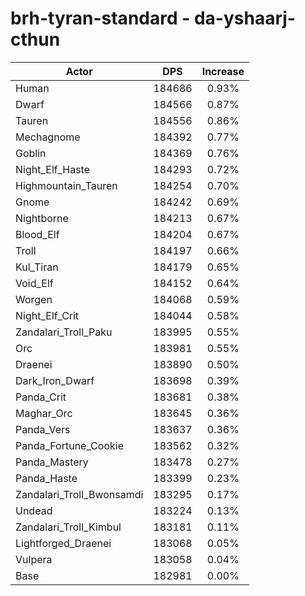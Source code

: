 # brh-tyran-standard - da-yshaarj-cthun
| Actor | DPS | Increase |
|---|:---:|:---:|
|Human|184686|0.93%|
|Dwarf|184566|0.87%|
|Tauren|184556|0.86%|
|Mechagnome|184392|0.77%|
|Goblin|184369|0.76%|
|Night_Elf_Haste|184293|0.72%|
|Highmountain_Tauren|184254|0.70%|
|Gnome|184242|0.69%|
|Nightborne|184213|0.67%|
|Blood_Elf|184204|0.67%|
|Troll|184197|0.66%|
|Kul_Tiran|184179|0.65%|
|Void_Elf|184152|0.64%|
|Worgen|184068|0.59%|
|Night_Elf_Crit|184044|0.58%|
|Zandalari_Troll_Paku|183995|0.55%|
|Orc|183981|0.55%|
|Draenei|183890|0.50%|
|Dark_Iron_Dwarf|183698|0.39%|
|Panda_Crit|183681|0.38%|
|Maghar_Orc|183645|0.36%|
|Panda_Vers|183637|0.36%|
|Panda_Fortune_Cookie|183562|0.32%|
|Panda_Mastery|183478|0.27%|
|Panda_Haste|183399|0.23%|
|Zandalari_Troll_Bwonsamdi|183295|0.17%|
|Undead|183224|0.13%|
|Zandalari_Troll_Kimbul|183181|0.11%|
|Lightforged_Draenei|183068|0.05%|
|Vulpera|183058|0.04%|
|Base|182981|0.00%|
